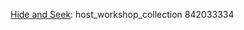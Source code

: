 [Hide and Seek](http://steamcommunity.com/sharedfiles/filedetails/?id=842033334): host_workshop_collection 842033334
